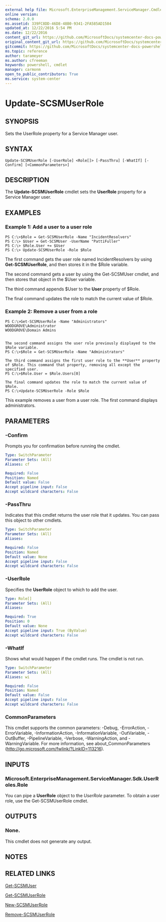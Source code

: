 ```yaml
---
external help file: Microsoft.EnterpriseManagement.ServiceManager.Cmdlets.dll-Help.xml
online version: 
schema: 2.0.0
ms.assetid: 339FC8DD-46D8-48B0-9341-2FA585AD1584
updated_at: 12/22/2016 5:54 PM
ms.date: 12/22/2016
content_git_url: https://github.com/MicrosoftDocs/systemcenter-docs-powershell/blob/master/systemcenter-cmdlets/SystemCenter2016/ServiceManager/vlatest/Update-SCSMUserRole.md
original_content_git_url: https://github.com/MicrosoftDocs/systemcenter-docs-powershell/blob/master/systemcenter-cmdlets/SystemCenter2016/ServiceManager/vlatest/Update-SCSMUserRole.md
gitcommit: https://github.com/MicrosoftDocs/systemcenter-docs-powershell/blob/17c3a51bd892aad46c731d9f381f0704b4815004/systemcenter-cmdlets/SystemCenter2016/ServiceManager/vlatest/Update-SCSMUserRole.md
ms.topic: reference
author: tarameyer
ms.author: cfreeman
keywords: powershell, cmdlet
manager: carmonm
open_to_public_contributors: True
ms.service: system-center
---
```


# Update-SCSMUserRole

## SYNOPSIS
Sets the UserRole property for a Service Manager user.

## SYNTAX

```
Update-SCSMUserRole [-UserRole] <Role[]> [-PassThru] [-WhatIf] [-Confirm] [<CommonParameters>]
```

## DESCRIPTION
The **Update-SCSMUserRole** cmdlet sets the **UserRole** property for a Service Manager user.

## EXAMPLES

### Example 1: Add a user to a user role
```
PS C:\>$Role = Get-SCSMUserRole -Name "IncidentResolvers"
PS C:\> $User = Get-SCSMUser -UserName "PattiFuller"
PS C:\> $Role.User += $User
PS C:\> Update-SCSMUserRole -Role $Role
```

The first command gets the user role named IncidentResolvers by using **Get-SCSMUserRole**, and then stores it in the $Role variable.

The second command gets a user by using the Get-SCSMUser cmdlet, and then stores that object in the $User variable.

The third command appends $User to the **User** property of $Role.

The final command updates the role to match the current value of $Role.

### Example 2: Remove a user from a role
```
PS C:\>Get-SCSMUserRole -Name "Administrators"
WOODGROVE\Administrator
WOODGROVE\Domain Admins


The second command assigns the user role previously displayed to the $Role variable. 
PS C:\>$Role = Get-SCSMUserRole -Name "Administrators"

The third command assigns the first user role to the **User** property of $Role. This command that property, removing all except the specified user. 
PS C:\>$Role.User = $Role.Users[0]

The final command updates the role to match the current value of $Role.
PS C:\>Update-SCSMUserRole -Role $Role
```

This example removes a user from a user role.
The first command displays administrators.

## PARAMETERS

### -Confirm
Prompts you for confirmation before running the cmdlet.

```yaml
Type: SwitchParameter
Parameter Sets: (All)
Aliases: cf

Required: False
Position: Named
Default value: False
Accept pipeline input: False
Accept wildcard characters: False
```

### -PassThru
Indicates that this cmdlet returns the user role that it updates.
You can pass this object to other cmdlets.

```yaml
Type: SwitchParameter
Parameter Sets: (All)
Aliases: 

Required: False
Position: Named
Default value: None
Accept pipeline input: False
Accept wildcard characters: False
```

### -UserRole
Specifies the **UserRole** object to which to add the user.

```yaml
Type: Role[]
Parameter Sets: (All)
Aliases: 

Required: True
Position: 0
Default value: None
Accept pipeline input: True (ByValue)
Accept wildcard characters: False
```

### -WhatIf
Shows what would happen if the cmdlet runs.
The cmdlet is not run.

```yaml
Type: SwitchParameter
Parameter Sets: (All)
Aliases: wi

Required: False
Position: Named
Default value: False
Accept pipeline input: False
Accept wildcard characters: False
```

### CommonParameters
This cmdlet supports the common parameters: -Debug, -ErrorAction, -ErrorVariable, -InformationAction, -InformationVariable, -OutVariable, -OutBuffer, -PipelineVariable, -Verbose, -WarningAction, and -WarningVariable. For more information, see about_CommonParameters (http://go.microsoft.com/fwlink/?LinkID=113216).

## INPUTS

### Microsoft.EnterpriseManagement.ServiceManager.Sdk.UserRoles.Role
You can pipe a **UserRole** object to the *UserRole* parameter.
To obtain a user role, use the Get-SCSMUserRole cmdlet.

## OUTPUTS

### None.
This cmdlet does not generate any output.

## NOTES

## RELATED LINKS

[Get-SCSMUser](xref:SystemCenter2016/ServiceManager/vlatest/Get-SCSMUser.md)

[Get-SCSMUserRole](xref:SystemCenter2016/ServiceManager/vlatest/Get-SCSMUserRole.md)

[New-SCSMUserRole](xref:SystemCenter2016/ServiceManager/vlatest/New-SCSMUserRole.md)

[Remove-SCSMUserRole](xref:SystemCenter2016/ServiceManager/vlatest/Remove-SCSMUserRole.md)

